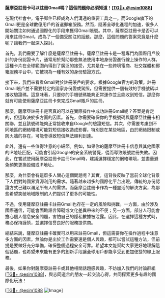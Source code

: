 **薩摩亞註冊卡可以註冊Gmail嗎？這個問題你必須知道！[[TG💪+ @esim1088](https://t.me/s/esim1088)]**

在現代社會中，電子郵件已經成為人們溝通的重要工具之一。而Google旗下的Gmail更是全球數億用戶的首選郵箱服務。然而，隨著全球化進程的加速，很多人開始關注如何通過國際化的手段來獲得Gmail賬號。其中，薩摩亞註冊卡是否可以用來註冊Gmail，成為了一個備受關注的話題。那麼，這個問題的答案究竟是什麼呢？讓我們一起深入探討。

首先，我們需要了解什麼是薩摩亞註冊卡。薩摩亞註冊卡是一種專門為國際用戶設計的身份認證卡片，通常用於幫助那些無法使用本地身份證進行線上操作的人群。這種卡片在全球範圍內得到了廣泛的接受，尤其是在一些跨境電商、社交媒體和郵箱服務平台中，它被視為一種有效的身份驗證方式。

接下來，我們來看看Gmail對於註冊賬戶的要求。根據Google官方的政策，註冊Gmail賬戶並不需要特定的國家身份證或駕照，但需要提供一個有效的手機號碼以接收驗證碼。這意味著，只要你的手機號碼能夠正常運作並且能收到短信，那麼你就有可能使用薩摩亞註冊卡來完成Gmail賬戶的註冊。

那麼，薩摩亞註冊卡是否真的可以在實際操作中成功註冊Gmail呢？答案是肯定的，但這取決於多方面的因素。首先，你需要確保你的手機號碼與薩摩亞註冊卡相關聯，並且該號碼能夠正常接收來自Google的驗證短信。其次，你需要考慮到不同地區的網絡環境可能對短信接收造成影響，特別是在某些地區，由於網絡限制或防火牆的存在，可能會導致短信無法順利到達。

此外，還有一些值得注意的小細節。例如，如果你的薩摩亞註冊卡信息與其他國家的IP地址匹配，可能會引起Google的安全系統警覺，從而導致賬號註冊失敗。因此，在嘗試使用薩摩亞註冊卡註冊Gmail時，建議選擇穩定的網絡環境，並盡量避免頻繁更換設備或IP地址。

那麼，為什麼會有這麼多人關心這個問題呢？其實，這背後反映了當前全球化背景下人們對跨國界資源利用的需求。隨著越來越多的國際化平台出現，傳統的身份認證方式已難以滿足所有人的需求。而薩摩亞註冊卡作為一種靈活的解決方案，為那些希望突破地域限制的人們提供了更多的可能性。

不過，使用薩摩亞註冊卡註冊Gmail也存在一定的風險和挑戰。一方面，由於涉及國際通信，可能會面臨語言障礙或文化差異帶來的不便；另一方面，部分人可能會擔心個人信息安全問題，害怕自己的隱私數據被泄露。因此，在選擇這種方式時，務必保持謹慎，並選擇信譽良好的服務提供商。

總結來說，薩摩亞註冊卡確實可以用來註冊Gmail，但這需要你在操作過程中注意多方面的因素。無論你是出於工作需要還是個人興趣，都可以嘗試這種方法，但前提是要做好充分準備，確保整個過程安全可靠。希望本文能幫助大家更好地理解這個話題，也希望未來能有更多的創新手段讓全球用戶都能享受到更加便捷的線上服務。

最後，如果你對薩摩亞註冊卡或其他相關話題感興趣，不妨加入我們的討論群組[[TG💪+ @esim1088](https://t.me/s/esim1088)]，與志同道合的朋友一起交流心得，共同探索更多有趣的國際化玩法！

[[TG💪+ @esim1088](https://t.me/s/esim1088) ![Image](https://i.postimg.cc/4NQfJmqS/Snipaste-2025-05-13-00-14-12.png)]